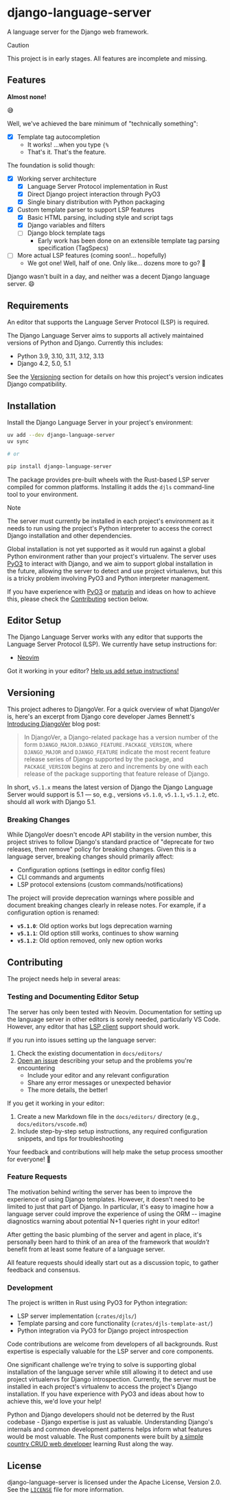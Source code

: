# django-language-server

A language server for the Django web framework.

> [!CAUTION]
> This project is in early stages. All features are incomplete and missing.

## Features

**Almost none!**

😅

Well, we've achieved the bare minimum of "technically something":

- [x] Template tag autocompletion
    - It works! ...when you type `{%`
    - That's it. That's the feature.

The foundation is solid though:

- [x] Working server architecture
    - [x] Language Server Protocol implementation in Rust
    - [x] Direct Django project interaction through PyO3
    - [x] Single binary distribution with Python packaging
- [x] Custom template parser to support LSP features
    - [x] Basic HTML parsing, including style and script tags
    - [x] Django variables and filters
    - [ ] Django block template tags
        - Early work has been done on an extensible template tag parsing specification (TagSpecs)
- [ ] More actual LSP features (coming soon!... hopefully)
    - We got one! Well, half of one. Only like... dozens more to go? 🎉

Django wasn't built in a day, and neither was a decent Django language server. 😄

## Requirements

An editor that supports the Language Server Protocol (LSP) is required.

The Django Language Server aims to supports all actively maintained versions of Python and Django. Currently this includes:

- Python 3.9, 3.10, 3.11, 3.12, 3.13
- Django 4.2, 5.0, 5.1

See the [Versioning](#versioning) section for details on how this project's version indicates Django compatibility.

## Installation

Install the Django Language Server in your project's environment:

```bash
uv add --dev django-language-server
uv sync

# or

pip install django-language-server
```

The package provides pre-built wheels with the Rust-based LSP server compiled for common platforms. Installing it adds the `djls` command-line tool to your environment.

> [!NOTE]
> The server must currently be installed in each project's environment as it needs to run using the project's Python interpreter to access the correct Django installation and other dependencies.
>
> Global installation is not yet supported as it would run against a global Python environment rather than your project's virtualenv. The server uses [PyO3](https://pyo3.rs) to interact with Django, and we aim to support global installation in the future, allowing the server to detect and use project virtualenvs, but this is a tricky problem involving PyO3 and Python interpreter management.
>
> If you have experience with [PyO3](https://pyo3.rs) or [maturin](https://maturin.rs) and ideas on how to achieve this, please check the [Contributing](#contributing) section below.

## Editor Setup

The Django Language Server works with any editor that supports the Language Server Protocol (LSP). We currently have setup instructions for:

- [Neovim](docs/editor-setup/neovim.md)

Got it working in your editor? [Help us add setup instructions!](#testing-and-documenting-editor-setup)

## Versioning

This project adheres to DjangoVer. For a quick overview of what DjangoVer is, here's an excerpt from Django core developer James Bennett's [Introducing DjangoVer](https://www.b-list.org/weblog/2024/nov/18/djangover/) blog post:

> In DjangoVer, a Django-related package has a version number of the form `DJANGO_MAJOR.DJANGO_FEATURE.PACKAGE_VERSION`, where `DJANGO_MAJOR` and `DJANGO_FEATURE` indicate the most recent feature release series of Django supported by the package, and `PACKAGE_VERSION` begins at zero and increments by one with each release of the package supporting that feature release of Django.

In short, `v5.1.x` means the latest version of Django the Django Language Server would support is 5.1 — so, e.g., versions `v5.1.0`, `v5.1.1`, `v5.1.2`, etc. should all work with Django 5.1.

### Breaking Changes

While DjangoVer doesn't encode API stability in the version number, this project strives to follow Django's standard practice of "deprecate for two releases, then remove" policy for breaking changes. Given this is a language server, breaking changes should primarily affect:

- Configuration options (settings in editor config files)
- CLI commands and arguments
- LSP protocol extensions (custom commands/notifications)

The project will provide deprecation warnings where possible and document breaking changes clearly in release notes. For example, if a configuration option is renamed:

- **`v5.1.0`**: Old option works but logs deprecation warning
- **`v5.1.1`**: Old option still works, continues to show warning
- **`v5.1.2`**: Old option removed, only new option works

## Contributing

The project needs help in several areas:

### Testing and Documenting Editor Setup

The server has only been tested with Neovim. Documentation for setting up the language server in other editors is sorely needed, particularly VS Code. However, any editor that has [LSP client](https://langserver.org/#:~:text=for%20more%20information.-,LSP%20clients,opensesame%2Dextension%2Dlanguage_server,-Community%20Discussion%20Forums) support should work.

If you run into issues setting up the language server:

1. Check the existing documentation in `docs/editors/`
2. [Open an issue](../../issues/new) describing your setup and the problems you're encountering
   - Include your editor and any relevant configuration
   - Share any error messages or unexpected behavior
   - The more details, the better!

If you get it working in your editor:

1. Create a new Markdown file in the `docs/editors/` directory (e.g., `docs/editors/vscode.md`)
2. Include step-by-step setup instructions, any required configuration snippets, and tips for troubleshooting

Your feedback and contributions will help make the setup process smoother for everyone! 🙌

### Feature Requests

The motivation behind writing the server has been to improve the experience of using Django templates. However, it doesn't need to be limited to just that part of Django. In particular, it's easy to imagine how a language server could improve the experience of using the ORM -- imagine diagnostics warning about potential N+1 queries right in your editor!

After getting the basic plumbing of the server and agent in place, it's personally been hard to think of an area of the framework that *wouldn't* benefit from at least some feature of a language server.

All feature requests should ideally start out as a discussion topic, to gather feedback and consensus.

### Development

The project is written in Rust using PyO3 for Python integration:

- LSP server implementation (`crates/djls/`)
- Template parsing and core functionality (`crates/djls-template-ast/`)
- Python integration via PyO3 for Django project introspection

Code contributions are welcome from developers of all backgrounds. Rust expertise is especially valuable for the LSP server and core components.

One significant challenge we're trying to solve is supporting global installation of the language server while still allowing it to detect and use project virtualenvs for Django introspection. Currently, the server must be installed in each project's virtualenv to access the project's Django installation. If you have experience with PyO3 and ideas about how to achieve this, we'd love your help!

Python and Django developers should not be deterred by the Rust codebase - Django expertise is just as valuable. Understanding Django's internals and common development patterns helps inform what features would be most valuable. The Rust components were built by [a simple country CRUD web developer](https://youtu.be/7ij_1SQqbVo?si=hwwPyBjmaOGnvPPI&t=53) learning Rust along the way.

## License

django-language-server is licensed under the Apache License, Version 2.0. See the [`LICENSE`](LICENSE) file for more information.

